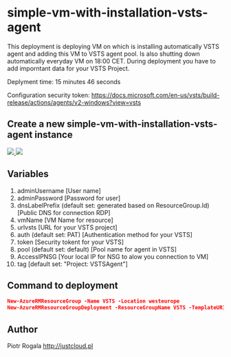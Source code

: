 # simple-vm-with-installation-vsts-agent

This deployment is deploying VM on which is installing automatically VSTS agent and adding this VM to VSTS agent pool. Is also shutting down automatically everyday VM on 18:00 CET. During deployment you have to add imporntant data for your VSTS Project.

Deplyment time: 15 minutes 46 seconds

Configuration security token: https://docs.microsoft.com/en-us/vsts/build-release/actions/agents/v2-windows?view=vsts

## Create a new simple-vm-with-installation-vsts-agent instance

<a href="https://portal.azure.com/#create/Microsoft.Template/uri/https%3A%2F%2Fraw.githubusercontent.com%2FRogalaPiotr%2FJustCloudPublic%2Fmaster%2Fsimple-vm-with-installation-vsts-agent%2Fazuredeploy.json" target="_blank">
    <img src="http://azuredeploy.net/deploybutton.png"/>
</a>
<a href="http://armviz.io/#/?load=https://raw.githubusercontent.com/RogalaPiotr/JustCloudPublic/master/simple-vm-with-installation-vsts-agent/azuredeploy.json" target="_blank">
    <img src="http://armviz.io/visualizebutton.png"/>
</a>

## Variables
1. adminUsername [User name]
2. adminPassword [Password for user]
3. dnsLabelPrefix (default set: generated based on ResourceGroup.Id) [Public DNS for connection RDP]
4. vmName [VM Name for resource]
5. urlvsts [URL for your VSTS project]
6. auth (default set: PAT) [Authentication method for your VSTS]
7. token [Security tokent for your VSTS]
8. pool (default set: default) [Pool name for agent in VSTS]
9. AccessIPNSG [Your local IP for NSG to alow you connection to VM]
10. tag [default set: "Project: VSTSAgent"]



## Command to deployment
```json
New-AzureRMResourceGroup -Name VSTS -Location westeurope 
New-AzureRMResourceGroupDeployment -ResourceGroupName VSTS -TemplateURI "https://raw.githubusercontent.com/RogalaPiotr/JustCloudPublic/master/simple-vm-with-installation-vsts-agent/azuredeploy.json" -Verbose
```

## Author
Piotr Rogala
http://justcloud.pl
